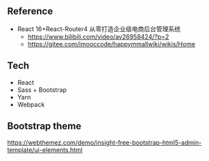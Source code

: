 ## Reference
- React 16+React-Router4 从零打造企业级电商后台管理系统
    - https://www.bilibili.com/video/av26958424/?p=2
    - https://gitee.com/imooccode/happymmallwiki/wikis/Home

## Tech
- React
- Sass + Bootstrap
- Yarn
- Webpack

## Bootstrap theme
https://webthemez.com/demo/insight-free-bootstrap-html5-admin-template/ui-elements.html